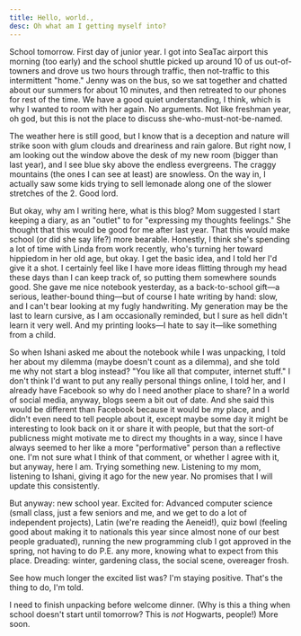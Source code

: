 ```yaml
---
title: Hello, world.,
desc: Oh what am I getting myself into?
---
```

School tomorrow. First day of junior year. I got into SeaTac airport this morning (too early) and the school shuttle picked up around 10 of us out-of-towners and drove us two hours through traffic, then not-traffic to this intermittent "home." Jenny was on the bus, so we sat together and chatted about our summers for about 10 minutes, and then retreated to our phones for rest of the time. We have a good quiet understanding, I think, which is why I wanted to room with her again. No arguments. Not like freshman year, oh god, but this is not the place to discuss she-who-must-not-be-named.

The weather here is still good, but I know that is a deception and nature will strike soon with glum clouds and dreariness and rain galore. But right now, I am looking out the window above the desk of my new room (bigger than last year), and I see blue sky above the endless evergreens. The craggy mountains (the ones I can see at least) are snowless. On the way in, I actually saw some kids trying to sell lemonade along one of the slower stretches of the 2. Good lord.

But okay, why am I writing here, what is this blog? Mom suggested I start keeping a diary, as an "outlet" to for "expressing my thoughts feelings." She thought that this would be good for me after last year. That this would make school (or did she say life?) more bearable. Honestly, I think she's spending a lot of time with Linda from work recently, who's turning her toward hippiedom in her old age, but okay. I get the basic idea, and I told her I'd give it a shot. I certainly feel like I have more ideas flitting through my head these days than I can keep track of, so putting them somewhere sounds good. She gave me nice notebook yesterday, as a back-to-school gift—a serious, leather-bound thing—but of course I hate writing by hand: slow, and I can't bear looking at my fugly handwriting. My generation may be the last to learn cursive, as I am occasionally reminded, but I sure as hell didn't learn it very well. And my printing looks—I hate to say it—like something from a child.

So when Ishani asked me about the notebook while I was unpacking, I told her about my dilemma (maybe doesn't count as a dilemma), and she told me why not start a blog instead? "You like all that computer, internet stuff." I don't think I'd want to put any really personal things online, I told her, and I already have Facebook so why do I need another place to share? In a world of social media, anyway, blogs seem a bit out of date. And she said this would be different than Facebook because it would be *my* place, and I didn't even need to tell people about it, except maybe some day it might be interesting to look back on it or share it with people, but that the sort-of publicness might motivate me to direct my thoughts in a way, since I have always seemed to her like a more "performative" person than a reflective one. I'm not sure what I think of that comment, or whether I agree with it, but anyway, here I am. Trying something new. Listening to my mom, listening to Ishani, giving it ago for the new year. No promises that I will update this consistently.

But anyway: new school year. Excited for: Advanced computer science (small class, just a few seniors and me, and we get to do a lot of independent projects), Latin (we're reading the Aeneid!), quiz bowl (feeling good about making it to nationals this year since almost none of our best people graduated), running the new programming club I got approved in the spring, not having to do P.E. any more, knowing what to expect from this place. Dreading: winter, gardening class, the social scene, overeager frosh.

See how much longer the excited list was? I'm staying positive. That's the thing to do, I'm told.

I need to finish unpacking before welcome dinner. (Why is this a thing when school doesn't start until tomorrow? This is *not* Hogwarts, people!) More soon.
